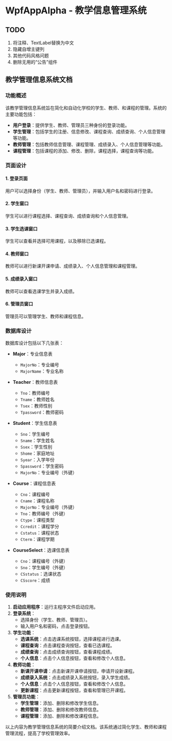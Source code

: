 # WpfAppAlpha - 教学信息管理系统

## TODO

1. 将注释、TextLabel替换为中文
2. 隐藏自增主键列
3. 其他代码风格问题
4. 删除无用的“公告”组件

## 教学管理信息系统文档


### 功能概述

该教学管理信息系统旨在简化和自动化学校的学生、教师、和课程的管理。系统的主要功能包括：

- **用户登录**：提供学生、教师、管理员三种身份的登录功能。
- **学生管理**：包括学生的注册、信息修改、课程查询、成绩查询、个人信息管理等功能。
- **教师管理**：包括教师信息管理、课程管理、成绩录入、个人信息管理等功能。
- **课程管理**：包括课程的添加、修改、删除，课程选择，课程查询等功能。

### 页面设计

#### 1. 登录页面

用户可以选择身份（学生、教师、管理员），并输入用户名和密码进行登录。

#### 2. 学生窗口

学生可以进行课程选择、课程查询、成绩查询和个人信息管理。

#### 3. 学生选课窗口

学生可以查看并选择可用课程，以及移除已选课程。

#### 4. 教师窗口

教师可以进行新课开课申请、成绩录入、个人信息管理和课程管理。

#### 5. 成绩录入窗口

教师可以查看选课学生并录入成绩。

#### 6. 管理员窗口

管理员可以管理学生、教师和课程信息。

### 数据库设计

数据库设计包括以下几张表：

- **Major**：专业信息表
    - `MajorNo`：专业编号
    - `MajorName`：专业名称

- **Teacher**：教师信息表
    - `Tno`：教师编号
    - `Tname`：教师姓名
    - `Tsex`：教师性别
    - `Tpassword`：教师密码

- **Student**：学生信息表
    - `Sno`：学生编号
    - `Sname`：学生姓名
    - `Ssex`：学生性别
    - `Shome`：家庭地址
    - `Syear`：入学年份
    - `Spassword`：学生密码
    - `MajorNo`：专业编号（外键）

- **Course**：课程信息表
    - `Cno`：课程编号
    - `Cname`：课程名称
    - `MajorNo`：专业编号（外键）
    - `Tno`：教师编号（外键）
    - `Ctype`：课程类型
    - `Ccredit`：课程学分
    - `Cstatus`：课程状态
    - `Cterm`：课程学期

- **CourseSelect**：选课信息表
    - `Cno`：课程编号（外键）
    - `Sno`：学生编号（外键）
    - `CSstatus`：选课状态
    - `CSscore`：成绩

### 使用说明

1. **启动应用程序**：运行主程序文件启动应用。
2. **登录系统**：
    - 选择身份（学生、教师、管理员）。
    - 输入用户名和密码，点击登录按钮。
3. **学生功能**：
    - **选课系统**：点击选课系统按钮，选择课程进行选课。
    - **课程查询**：点击课程查询按钮，查看已选课程。
    - **成绩查询**：点击成绩查询按钮，查看课程成绩。
    - **个人信息**：点击个人信息按钮，查看和修改个人信息。
4. **教师功能**：
    - **新课开课申请**：点击新课开课申请按钮，申请开设新课程。
    - **成绩录入系统**：点击成绩录入系统按钮，录入学生成绩。
    - **个人信息**：点击个人信息按钮，查看和修改个人信息。
    - **更新课程**：点击更新课程按钮，查看和管理已开课程。
5. **管理员功能**：
    - **学生管理**：添加、删除和修改学生信息。
    - **教师管理**：添加、删除和修改教师信息。
    - **课程管理**：添加、删除和修改课程信息。

以上内容为教学管理信息系统的简要介绍文档。该系统通过简化学生、教师和课程管理流程，提高了学校管理效率。